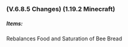 ### **(V.6.8.5 Changes) (1.19.2 Minecraft)**

##### Items:
Rebalances Food and Saturation of Bee Bread
